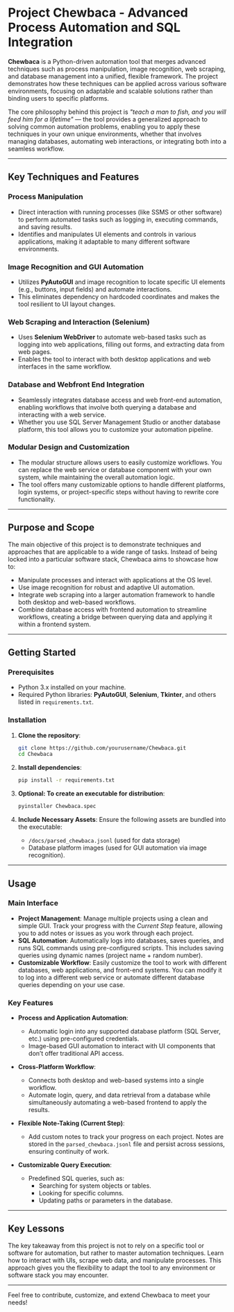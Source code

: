 # Project Chewbaca - Advanced Process Automation and SQL Integration

**Chewbaca** is a Python-driven automation tool that merges advanced techniques such as process manipulation, image recognition, web scraping, and database management into a unified, flexible framework. The project demonstrates how these techniques can be applied across various software environments, focusing on adaptable and scalable solutions rather than binding users to specific platforms.

The core philosophy behind this project is *"teach a man to fish, and you will feed him for a lifetime"* — the tool provides a generalized approach to solving common automation problems, enabling you to apply these techniques in your own unique environments, whether that involves managing databases, automating web interactions, or integrating both into a seamless workflow.

---

## Key Techniques and Features

### Process Manipulation
- Direct interaction with running processes (like SSMS or other software) to perform automated tasks such as logging in, executing commands, and saving results.
- Identifies and manipulates UI elements and controls in various applications, making it adaptable to many different software environments.

### Image Recognition and GUI Automation
- Utilizes **PyAutoGUI** and image recognition to locate specific UI elements (e.g., buttons, input fields) and automate interactions.
- This eliminates dependency on hardcoded coordinates and makes the tool resilient to UI layout changes.

### Web Scraping and Interaction (Selenium)
- Uses **Selenium WebDriver** to automate web-based tasks such as logging into web applications, filling out forms, and extracting data from web pages.
- Enables the tool to interact with both desktop applications and web interfaces in the same workflow.

### Database and Webfront End Integration
- Seamlessly integrates database access and web front-end automation, enabling workflows that involve both querying a database and interacting with a web service.
- Whether you use SQL Server Management Studio or another database platform, this tool allows you to customize your automation pipeline.

### Modular Design and Customization
- The modular structure allows users to easily customize workflows. You can replace the web service or database component with your own system, while maintaining the overall automation logic.
- The tool offers many customizable options to handle different platforms, login systems, or project-specific steps without having to rewrite core functionality.

---

## Purpose and Scope

The main objective of this project is to demonstrate techniques and approaches that are applicable to a wide range of tasks. Instead of being locked into a particular software stack, Chewbaca aims to showcase how to:

- Manipulate processes and interact with applications at the OS level.
- Use image recognition for robust and adaptive UI automation.
- Integrate web scraping into a larger automation framework to handle both desktop and web-based workflows.
- Combine database access with frontend automation to streamline workflows, creating a bridge between querying data and applying it within a frontend system.

---

## Getting Started

### Prerequisites
- Python 3.x installed on your machine.
- Required Python libraries: **PyAutoGUI**, **Selenium**, **Tkinter**, and others listed in `requirements.txt`.

### Installation

1. **Clone the repository**:
    ```bash
    git clone https://github.com/yourusername/Chewbaca.git
    cd Chewbaca
    ```

2. **Install dependencies**:
    ```bash
    pip install -r requirements.txt
    ```

3. **Optional: To create an executable for distribution**:
    ```bash
    pyinstaller Chewbaca.spec
    ```

4. **Include Necessary Assets**:
    Ensure the following assets are bundled into the executable:
    - `/docs/parsed_chewbaca.jsonl` (used for data storage)
    - Database platform images (used for GUI automation via image recognition).

---

## Usage

### Main Interface

- **Project Management**: Manage multiple projects using a clean and simple GUI. Track your progress with the *Current Step* feature, allowing you to add notes or issues as you work through each project.
- **SQL Automation**: Automatically logs into databases, saves queries, and runs SQL commands using pre-configured scripts. This includes saving queries using dynamic names (project name + random number).
- **Customizable Workflow**: Easily customize the tool to work with different databases, web applications, and front-end systems. You can modify it to log into a different web service or automate different database queries depending on your use case.

### Key Features

- **Process and Application Automation**:
  - Automatic login into any supported database platform (SQL Server, etc.) using pre-configured credentials.
  - Image-based GUI automation to interact with UI components that don’t offer traditional API access.

- **Cross-Platform Workflow**:
  - Connects both desktop and web-based systems into a single workflow.
  - Automate login, query, and data retrieval from a database while simultaneously automating a web-based frontend to apply the results.

- **Flexible Note-Taking (Current Step)**:
  - Add custom notes to track your progress on each project. Notes are stored in the `parsed_chewbaca.jsonl` file and persist across sessions, ensuring continuity of work.

- **Customizable Query Execution**:
  - Predefined SQL queries, such as:
    - Searching for system objects or tables.
    - Looking for specific columns.
    - Updating paths or parameters in the database.

---

## Key Lessons

The key takeaway from this project is not to rely on a specific tool or software for automation, but rather to master automation techniques. Learn how to interact with UIs, scrape web data, and manipulate processes. This approach gives you the flexibility to adapt the tool to any environment or software stack you may encounter.

---

Feel free to contribute, customize, and extend Chewbaca to meet your needs!
